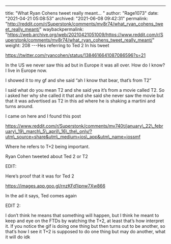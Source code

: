 ---
title: "What Ryan Cohens tweet really meant... "
author: "Rage1073"
date: "2021-04-21 05:08:53"
archived: "2021-06-08 09:42:31"
permalink: "http://reddit.com/r/Superstonk/comments/mv8r74/what_ryan_cohens_tweet_really_meant/"
waybackpermalink: "https://web.archive.org/web/20210421051009/https://www.reddit.com/r/Superstonk/comments/mv8r74/what_ryan_cohens_tweet_really_meant/"
weight: 208
---Hes referring to Ted 2 In his tweet 


https://twitter.com/ryancohen/status/1384616641087086596?s=21


In the US we never saw this ad but in Europe it was all over. How do I know? I live in Europe now. 


I showed it to my gf and she said “ah I know that bear, that’s from T2”


I said what do you mean T2 and she said yea it’s from a movie called T2. So i asked her why she called it that and she said she never saw the movie but that it was advertised as T2 in this ad where he is shaking a martini and turns around. 


I came on here and I found this post 


https://www.reddit.com/r/Superstonk/comments/mv740t/january\_22\_february\_19\_march\_5\_april\_16\_the\_only/?utm\_source=share&utm\_medium=ios\_app&utm\_name=iossmf


Where he refers to T+2 being important. 


Ryan Cohen tweeted about Ted 2 or T2


EDIT:


Here’s proof that it was for Ted 2


https://images.app.goo.gl/rnzKFd1jpnw7Xw866


In the ad it says, Ted comes again


EDIT 2: 


I don’t think he means that something will happen, but I think he meant to keep and eye on the FTDs by watching the T+2, at least that’s how interpret it. If you notice the gif is doing one thing but then turns out to be another, so that’s how I see it T+2 is supposed to do one thing but may do another, what it will do idk

